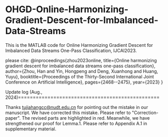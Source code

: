 # OHGD-Online-Harmonizing-Gradient-Descent-for-Imbalanced-Data-Streams

This is the MATLAB code for Online Harmonizing Gradient Descent for 
Imbalanced Data Streams One-Pass Classification, IJCAI2023.

please cite:
@inproceedings{zhou2023online,
  title={Online harmonizing gradient descent for imbalanced data streams one-pass classification},
  author={Zhou, Han and Yin, Hongpeng and Deng, Xuanhong and Huang, Yuyu},
  booktitle={Proceedings of the Thirty-Second International Joint Conference on Artificial Intelligence},
  pages={2468--2475},
  year={2023}
}

Update log (Aug., 2024)================================================

Thanks <tujiahangcc@nudt.edu.cn> for pointing out the mistake in our manuscript.
We have corrected this mistake. 
Please refer to "Correction-paper". The revised parts are highlighted in red.
Meanwhile, we have strengthened our proof for Lemma.1. Please refer to Appendix A.1 in supplementary material.



